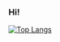 ### Hi!

<!--
**kevin56348/kevin56348** is a ✨ _special_ ✨ repository because its `README.md` (this file) appears on your GitHub profile.

Here are some ideas to get you started:
-->

[![Top Langs](https://github-readme-stats.vercel.app/api/top-langs/?username=kevin56348&layout=compact)](https://github.com/kevin56348/github-readme-stats)
